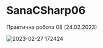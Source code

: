 # SanaCSharp06
Практична робота 08 (24.02.2023)

![2023-02-27 172424](https://user-images.githubusercontent.com/117012853/221605608-b568b54d-be7b-48dd-979c-c42f03d9ebad.png)
